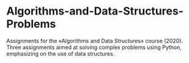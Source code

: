 # Algorithms-and-Data-Structures-Problems

Assignments for the «Algorithms and Data Structures» course (2020). Three assignments aimed at solving complex problems using Python, emphasizing on the use of data structures.
